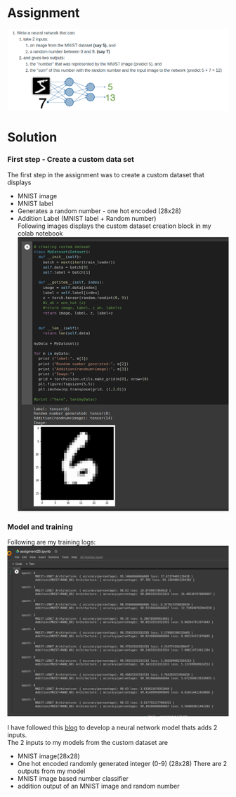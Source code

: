 # Assignment
![qs](images/ass.png)

# Solution
### First step - Create a custom data set
The first step in the assignment was to create a custom dataset that displays <br/>
- MNIST image <br/>
- MNIST label<br/>
- Generates a random number - one hot encoded (28x28)<br/>
- Addition Label (MNIST label + Random number)<br/>
Following images displays the custom dataset creation block in my colab notebook <br/>
![cd](images/custom_data.png)

### Model and training
Following are my training logs:
![ml](images/training_logs.png)

I have followed this [blog](https://github.com/zaidalyafeai/Machine-Learning/blob/master/Multi-input%20Network%20Pytorch.ipynb) to develop a neural network model thats adds 2 inputs. <br/>
The 2 inputs to my models from the custom dataset are <br/>
- MNIST image(28x28)
- One hot encoded randomly generated integer (0-9) (28x28)
There are 2 outputs from my model
- MNIST image based number classifier
- addition output of an MNIST image and random number

